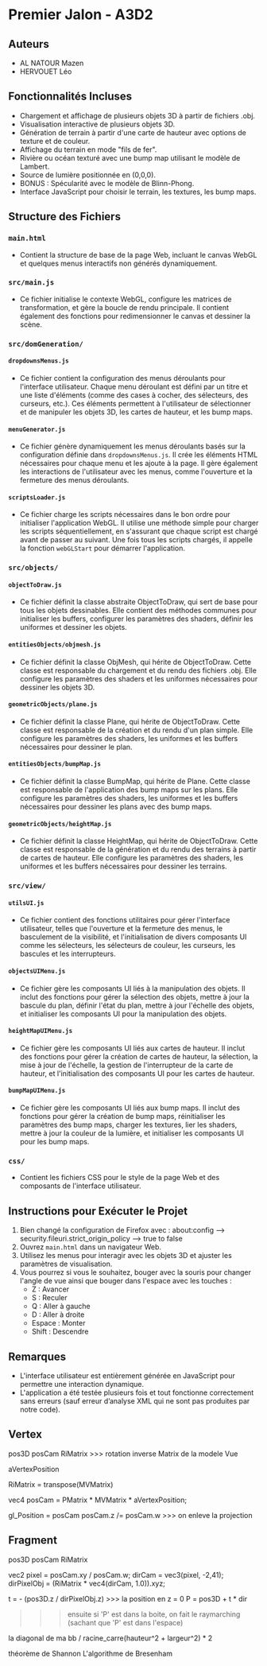 # Premier Jalon - A3D2

## Auteurs
- AL NATOUR Mazen
- HERVOUET Léo

## Fonctionnalités Incluses

- Chargement et affichage de plusieurs objets 3D à partir de fichiers .obj.
- Visualisation interactive de plusieurs objets 3D.
- Génération de terrain à partir d'une carte de hauteur avec options de texture et de couleur.
- Affichage du terrain en mode "fils de fer".
- Rivière ou océan texturé avec une bump map utilisant le modèle de Lambert.
- Source de lumière positionnée en (0,0,0).
- BONUS : Spécularité avec le modèle de Blinn-Phong.
- Interface JavaScript pour choisir le terrain, les textures, les bump maps.

## Structure des Fichiers

### `main.html`
- Contient la structure de base de la page Web, incluant le canvas WebGL et quelques menus interactifs non générés dynamiquement.

### `src/main.js`
- Ce fichier initialise le contexte WebGL, configure les matrices de transformation, et gère la boucle de rendu principale. 
Il contient également des fonctions pour redimensionner le canvas et dessiner la scène.

### `src/domGeneration/`  

#### `dropdownsMenus.js`
- Ce fichier contient la configuration des menus déroulants pour l'interface utilisateur. 
Chaque menu déroulant est défini par un titre et une liste d'éléments (comme des cases à cocher, des sélecteurs, des curseurs, etc.). 
Ces éléments permettent à l'utilisateur de sélectionner et de manipuler les objets 3D, les cartes de hauteur, et les bump maps.

#### `menuGenerator.js`
- Ce fichier génère dynamiquement les menus déroulants basés sur la configuration définie dans `dropdownsMenus.js`. 
Il crée les éléments HTML nécessaires pour chaque menu et les ajoute à la page. 
Il gère également les interactions de l'utilisateur avec les menus, comme l'ouverture et la fermeture des menus déroulants.

#### `scriptsLoader.js`
- Ce fichier charge les scripts nécessaires dans le bon ordre pour initialiser l'application WebGL. 
Il utilise une méthode simple pour charger les scripts séquentiellement, en s'assurant que chaque script est chargé avant de passer au suivant. 
Une fois tous les scripts chargés, il appelle la fonction `webGLStart` pour démarrer l'application.

### `src/objects/`  

#### `objectToDraw.js`
- Ce fichier définit la classe abstraite ObjectToDraw, qui sert de base pour tous les objets dessinables. 
Elle contient des méthodes communes pour initialiser les buffers, configurer les paramètres des shaders, 
définir les uniformes et dessiner les objets.

#### `entitiesObjects/objmesh.js`
- Ce fichier définit la classe ObjMesh, qui hérite de ObjectToDraw. Cette classe est responsable du chargement et du rendu des fichiers .obj. 
Elle configure les paramètres des shaders et les uniformes nécessaires pour dessiner les objets 3D.

#### `geometricObjects/plane.js`
- Ce fichier définit la classe Plane, qui hérite de ObjectToDraw. Cette classe est responsable de la création et du rendu d'un plan simple.
  Elle configure les paramètres des shaders, les uniformes et les buffers nécessaires pour dessiner le plan.

#### `entitiesObjects/bumpMap.js`
- Ce fichier définit la classe BumpMap, qui hérite de Plane. Cette classe est responsable de l'application des bump maps sur les plans. 
Elle configure les paramètres des shaders, les uniformes et les buffers nécessaires pour dessiner les plans avec des bump maps.

#### `geometricObjects/heightMap.js`
- Ce fichier définit la classe HeightMap, qui hérite de ObjectToDraw. 
Cette classe est responsable de la génération et du rendu des terrains à partir de cartes de hauteur. 
Elle configure les paramètres des shaders, les uniformes et les buffers nécessaires pour dessiner les terrains.

### `src/view/`  

#### `utilsUI.js`
- Ce fichier contient des fonctions utilitaires pour gérer l'interface utilisateur, telles que l'ouverture et la fermeture des menus, 
le basculement de la visibilité, et l'initialisation de divers composants UI comme les sélecteurs, les sélecteurs de couleur, les curseurs, 
les bascules et les interrupteurs.

#### `objectsUIMenu.js`
- Ce fichier gère les composants UI liés à la manipulation des objets. Il inclut des fonctions pour gérer la sélection des objets, 
mettre à jour la bascule du plan, définir l'état du plan, mettre à jour l'échelle des objets, et initialiser les composants UI pour 
la manipulation des objets.

#### `heightMapUIMenu.js`
- Ce fichier gère les composants UI liés aux cartes de hauteur. 
Il inclut des fonctions pour gérer la création de cartes de hauteur, la sélection, la mise à jour de l'échelle, la gestion de 
l'interrupteur de la carte de hauteur, et l'initialisation des composants UI pour les cartes de hauteur.

#### `bumpMapUIMenu.js`
- Ce fichier gère les composants UI liés aux bump maps. Il inclut des fonctions pour gérer la création de bump maps, 
réinitialiser les paramètres des bump maps, charger les textures, lier les shaders, mettre à jour la couleur de la lumière, 
et initialiser les composants UI pour les bump maps.

### `css/`
- Contient les fichiers CSS pour le style de la page Web et des composants de l'interface utilisateur.


## Instructions pour Exécuter le Projet
1. Bien changé la configuration de Firefox avec : about:config --> security.fileuri.strict_origin_policy --> true to false
2. Ouvrez `main.html` dans un navigateur Web.
3. Utilisez les menus pour interagir avec les objets 3D et ajuster les paramètres de visualisation.
4. Vous pourrez si vous le souhaitez, bouger avec la souris pour changer l'angle de vue ainsi que bouger dans l'espace avec les touches :
    - Z : Avancer
    - S : Reculer
    - Q : Aller à gauche
    - D : Aller à droite
    - Espace : Monter
    - Shift : Descendre

## Remarques
- L'interface utilisateur est entièrement générée en JavaScript pour permettre une interaction dynamique.
- L'application a été testée plusieurs fois et tout fonctionne correctement sans erreurs 
(sauf erreur d’analyse XML qui ne sont pas produites par notre code).


  
## Vertex
pos3D
posCam
RiMatrix >>> rotation inverse Matrix de la modele Vue

aVertexPosition

RiMatrix = transpose(MVMatrix)

vec4 posCam = PMatrix * MVMatrix * aVertexPosition;

gl_Position = posCam
posCam.z /= posCam.w >>> on enleve la projection

## Fragment
pos3D
posCam
RiMatrix

vec2 pixel = posCam.xy / posCam.w;
dirCam = vec3(pixel, -2,41);
dirPixelObj = (RiMatrix * vec4(dirCam, 1.0)).xyz;

t = - (pos3D.z / dirPixelObj.z) >>> la position en z = 0
P = pos3D + t * dir 

>>> ensuite si 'P' est dans la boite, on fait le raymarching (sachant que 'P' est dans l'espace)
> 
> 

la diagonal de ma bb / racine_carre(hauteur^2 + largeur^2) * 2

théorème de Shannon
L'algorithme de Bresenham



















